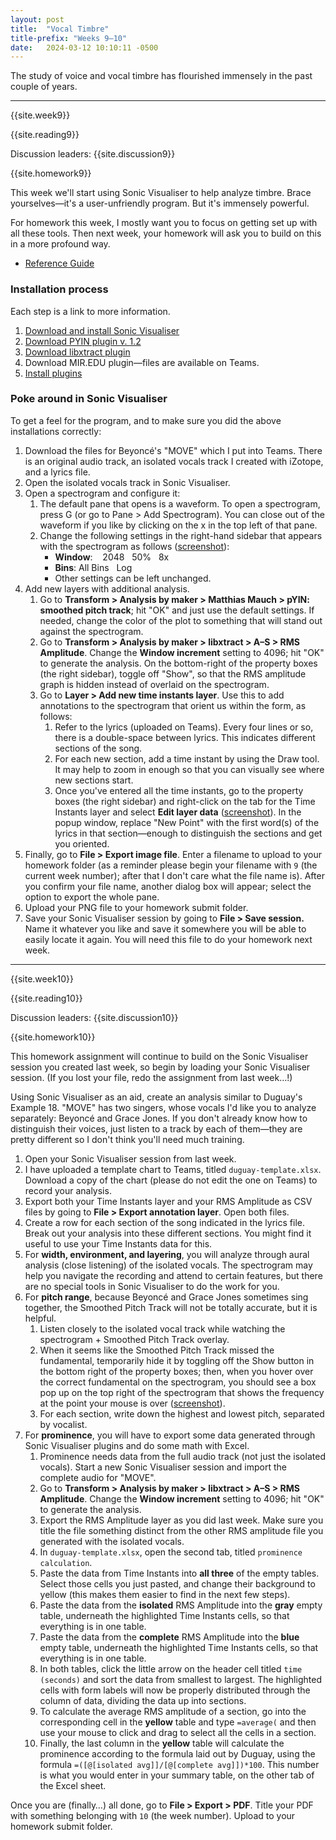 ```yaml
---
layout: post
title:  "Vocal Timbre"
title-prefix: "Weeks 9–10"
date:   2024-03-12 10:10:11 -0500
---
```


The study of voice and vocal timbre has flourished immensely in the past couple of years. 

-------

{{site.week9}}

{{site.reading9}}

Discussion leaders: {{site.discussion9}}

{{site.homework9}}

This week we'll start using Sonic Visualiser to help analyze timbre. Brace yourselves—it's a user-unfriendly program. But it's immensely powerful. 

For homework this week, I mostly want you to focus on getting set up with all these tools. Then next week, your homework will ask you to build on this in a more profound way.

* [Reference Guide](https://sonicvisualiser.org/doc/reference/3.3/en/)

### Installation process

Each step is a link to more information. 

1. [Download and install Sonic Visualiser](https://www.sonicvisualiser.org/download.html)
2. [Download PYIN plugin v. 1.2](https://code.soundsoftware.ac.uk/projects/pyin/files)
3. [Download libxtract plugin](https://code.soundsoftware.ac.uk/projects/vamp-libxtract-plugins/files)
4. Download MIR.EDU plugin—files are available on Teams.
5. [Install plugins](https://www.vamp-plugins.org/download.html#install)

### Poke around in Sonic Visualiser

To get a feel for the program, and to make sure you did the above installations correctly:

1. Download the files for Beyoncé's "MOVE" which I put into Teams. There is an original audio track, an isolated vocals track I created with iZotope, and a lyrics file.
2. Open the isolated vocals track in Sonic Visualiser.
3. Open a spectrogram and configure it:
   1. The default pane that opens is a waveform. To open a spectrogram, press G (or go to Pane > Add Spectrogram). You can close out of the waveform if you like by clicking on the x in the top left of that pane.
   2. Change the following settings in the right-hand sidebar that appears with the spectrogram as follows ([screenshot](../assets/sv-settings.png)):
        * **Window**: &nbsp;&nbsp;&nbsp;2048&nbsp;&nbsp;&nbsp;50%&nbsp;&nbsp;&nbsp;8x
        * **Bins**: All Bins&nbsp;&nbsp;&nbsp;Log
        * Other settings can be left unchanged.
4. Add new layers with additional analysis.
   1. Go to **Transform > Analysis by maker > Matthias Mauch > pYIN: smoothed pitch track**; hit "OK" and just use the default settings. If needed, change the color of the plot to something that will stand out against the spectrogram.
   2. Go to **Transform > Analysis by maker > libxtract > A–S > RMS Amplitude**. Change the **Window increment** setting to 4096; hit "OK" to generate the analysis. On the bottom-right of the property boxes (the right sidebar), toggle off "Show", so that the RMS amplitude graph is hidden instead of overlaid on the spectrogram.
   3. Go to **Layer > Add new time instants layer**. Use this to add annotations to the spectrogram that orient us within the form, as follows:
      1. Refer to the lyrics (uploaded on Teams). Every four lines or so, there is a double-space between lyrics. This indicates different sections of the song. 
      2. For each new section, add a time instant by using the Draw tool. It may help to zoom in enough so that you can visually see where new sections start.
      3. Once you've entered all the time instants, go to the property boxes (the right sidebar) and right-click on the tab for the Time Instants layer and select **Edit layer data** ([screenshot](../assets/edit-time-instants.png)). In the popup window, replace "New Point" with the first word(s) of the lyrics in that section—enough to distinguish the sections and get you oriented.
5. Finally, go to **File > Export image file**. Enter a filename to upload to your homework folder (as a reminder please begin your filename with `9` (the current week number); after that I don't care what the file name is). After you confirm your file name, another dialog box will appear; select the option to export the whole pane.
6. Upload your PNG file to your homework submit folder.
7. Save your Sonic Visualiser session by going to **File > Save session.** Name it whatever you like and save it somewhere you will be able to easily locate it again. You will need this file to do your homework next week.



-------

{{site.week10}}

{{site.reading10}}

Discussion leaders: {{site.discussion10}}

{{site.homework10}}

This homework assignment will continue to build on the Sonic Visualiser session you created last week, so begin by loading your Sonic Visualiser session. (If you lost your file, redo the assignment from last week…!)

Using Sonic Visualiser as an aid, create an analysis similar to Duguay's Example 18. "MOVE" has two singers, whose vocals I'd like you to analyze separately: Beyoncé and Grace Jones. If you don't already know how to distinguish their voices, just listen to a track by each of them—they are pretty different so I don't think you'll need much training.

1. Open your Sonic Visualiser session from last week.
2. I have uploaded a template chart to Teams, titled `duguay-template.xlsx`. Download a copy of the chart (please do not edit the one on Teams) to record your analysis.
3. Export both your Time Instants layer and your RMS Amplitude as CSV files by going to **File > Export annotation layer**. Open both files.
4. Create a row for each section of the song indicated in the lyrics file. Break out your analysis into these different sections. You might find it useful to use your Time Instants data for this.
5. For **width, environment, and layering**, you will analyze through aural analysis (close listening) of the isolated vocals. The spectrogram may help you navigate the recording and attend to certain features, but there are no special tools in Sonic Visualiser to do the work for you.
6. For **pitch range**, because Beyoncé and Grace Jones sometimes sing together, the Smoothed Pitch Track will not be totally accurate, but it is helpful. 
   1. Listen closely to the isolated vocal track while watching the spectrogram + Smoothed Pitch Track overlay. 
   2. When it seems like the Smoothed Pitch Track missed the fundamental, temporarily hide it by toggling off the Show button in the bottom right of the property boxes; then, when you hover over the correct fundamental on the spectrogram, you should see a box pop up on the top right of the spectrogram that shows the frequency at the point your mouse is over ([screenshot](../assets/frequency-id.png)).
   3. For each section, write down the highest and lowest pitch, separated by vocalist.
7. For **prominence**, you will have to export some data generated through Sonic Visualiser plugins and do some math with Excel.
   1. Prominence needs data from the full audio track (not just the isolated vocals). Start a new Sonic Visualiser session and import the complete audio for "MOVE". 
   2. Go to **Transform > Analysis by maker > libxtract > A–S > RMS Amplitude**. Change the **Window increment** setting to 4096; hit "OK" to generate the analysis.
   3. Export the RMS Amplitude layer as you did last week. Make sure you title the file something distinct from the other RMS amplitude file you generated with the isolated vocals.
   4. In `duguay-template.xlsx`, open the second tab, titled `prominence calculation`. 
   5. Paste the data from Time Instants into **all three** of the empty tables. Select those cells you just pasted, and change their background to yellow (this makes them easier to find in the next few steps).
   6. Paste the data from the **isolated** RMS Amplitude into the **gray** empty table, underneath the highlighted Time Instants cells, so that everything is in one table.
   7. Paste the data from the **complete** RMS Amplitude into the **blue** empty table, underneath the highlighted Time Instants cells, so that everything is in one table.
   8. In both tables, click the little arrow on the header cell titled `time (seconds)` and sort the data from smallest to largest. The highlighted cells with form labels will now be properly distributed through the column of data, dividing the data up into sections.
   9. To calculate the average RMS amplitude of a section, go into the corresponding cell in the **yellow** table and type `=average(` and then use your mouse to click and drag to select all the cells in a section.
   10. Finally, the last column in the **yellow** table will calculate the prominence according to the formula laid out by Duguay, using the formula `=([@[isolated avg]]/[@[complete avg]])*100`. This number is what you would enter in your summary table, on the other tab of the Excel sheet.

Once you are (finally…) all done, go to **File > Export > PDF**. Title your PDF with something belonging with `10` (the week number). Upload to your homework submit folder.